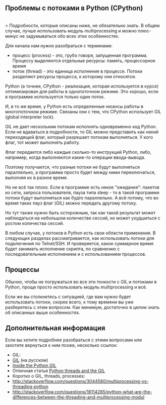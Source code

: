 ## Проблемы с потоками в Python (CPython)

<br>
> Подробности, которые описаны ниже, не обязательно знать. В общем случае, лучше использовать модуль multiprocessing и можно плюс-минус не задумываться обо всех этих особенностях. 


Для начала нам нужно разобраться с терминами:
* процесс (process) - это, грубо говоря, запущенная программа. Процессу выделяются отдельные ресурсы: память, процессорное время
* поток (thread) - это единица исполнения в процессе. Потоки разделяют ресурсы процесса, к которому они относятся.

Python (а точнее, CPython - реализация, которая используется в курсе) оптимизирован для работы в однопоточном режиме. Это хорошо, если в программе используется только один поток.

И, в то же время, у Python есть определенные нюансы работы в многопоточном режиме. Связаны они с тем, что CPython использует GIL (global interpreter lock).

GIL не дает нескольким потокам исполнять одновременно код Python.
Если не вдаваться в подробности, то GIL можно представить как некий переходящий флаг, который разрешает потокам выполняться.
У кого флаг, тот может выполнять работу.

Флаг передается либо каждые сколько-то инструкций Python, либо, например, когда выполняются какие-то операции ввода-вывода.

Поэтому получается, что разные потоки не будут выполняться параллельно, а программа просто будет между ними переключаться, выполняя их в разное время.

Но не всё так плохо. Если в программе есть некое "ожидание": пакетов из сети, запроса пользователя, пауза типа sleep - то в такой программе потоки будут выполняться как будто параллельно.
А всё потому, что во время таких пауз флаг (GIL) можно передать другому потоку.

Но тут также нужно быть осторожным, так как такой результат может наблюдаться на небольшом количестве сессий, но может ухудшиться с ростом количества сессий.

В любом случае, у потоков в Python есть свои области применения. В следующих разделах рассматривается, как использовать потоки для подключения по Telnet/SSH. И проверяется, какое суммарное время будет занимать исполнение скрипта, по сравнению с последовательным исполнением и с использованием процессов.

## Процессы

Обычно, чтобы не погружаться во все эти тонкости с GIL и потоками в Python, проще просто использовать модуль multiprocessing и всё.

Если же вы столкнетесь с ситуацией, где вам нужно будет использовать потоки, скорее всего, к тому времени вы уже разберетесь с этим вопросом. Как минимум, достаточно в целом знать об описанных выше особенностях.

## Дополнительная информация

Если вы хотите подробнее разобраться с этими вопросами или захотите вернуться к ним позже, несколько ссылок:
* GIL:
 * [GIL](http://asvetlov.blogspot.com/2011/07/gil.html) (на русском)
 * [Inside the Python GIL](http://www.dabeaz.com/python/GIL.pdf)
* Отличная статья [Python threads and the GIL](http://jessenoller.com/blog/2009/02/01/python-threads-and-the-global-interpreter-lock)
* Коротко о GIL, threads, processes:
 * http://stackoverflow.com/questions/3044580/multiprocessing-vs-threading-python
 * http://stackoverflow.com/questions/18114285/python-what-are-the-differences-between-the-threading-and-multiprocessing-modul

